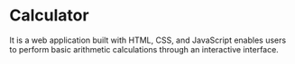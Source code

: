 # Calculator

It is a web application built with HTML, CSS, and JavaScript enables users to perform basic arithmetic calculations through an interactive interface.
